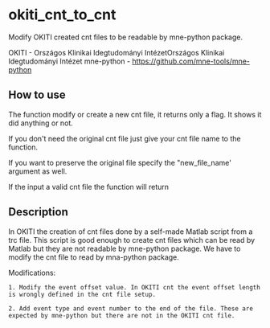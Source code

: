 # okiti_cnt_to_cnt

Modify OKITI created cnt files to be readable by mne-python package.


OKITI - Országos Klinikai Idegtudományi IntézetOrszágos Klinikai Idegtudományi Intézet
mne-python - https://github.com/mne-tools/mne-python


## How to use
The function modify or create a new cnt file, it returns only a flag. It shows it did anything or not.

If you don't need the original cnt file just give your cnt file name to the function.

If you want to preserve the original file specify the "new_file_name' argument as well.

If the input a valid cnt file the function will return


## Description
In OKITI the creation of cnt files done by a self-made Matlab script from a trc file. This script is good enough to create cnt files which can be read by Matlab but they are not readable by mne-python package. We have to modify the cnt file to read by mna-python package.

Modifications:

    1. Modify the event offset value. In OKITI cnt the event offset length is wrongly defined in the cnt file setup.

    2. Add event type and event number to the end of the file. These are expected by mne-python but there are not in the OKITI cnt file.